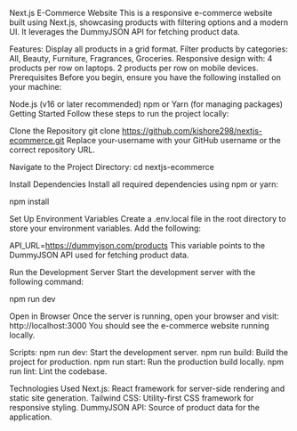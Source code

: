Next.js E-Commerce Website
This is a responsive e-commerce website built using Next.js, showcasing products with filtering options and a modern UI. It leverages the DummyJSON API for fetching product data.

Features:
Display all products in a grid format.
Filter products by categories: All, Beauty, Furniture, Fragrances, Groceries.
Responsive design with:
4 products per row on laptops.
2 products per row on mobile devices.
Prerequisites
Before you begin, ensure you have the following installed on your machine:

Node.js (v16 or later recommended)
npm or Yarn (for managing packages)
Getting Started
Follow these steps to run the project locally:

Clone the Repository 
git clone https://github.com/kishore298/nextjs-ecommerce.git
Replace your-username with your GitHub username or the correct repository URL.

Navigate to the Project Directory:
cd nextjs-ecommerce

Install Dependencies
Install all required dependencies using npm or yarn:

npm install

Set Up Environment Variables
Create a .env.local file in the root directory to store your environment variables. Add the following:

API_URL=https://dummyjson.com/products
This variable points to the DummyJSON API used for fetching product data.

Run the Development Server
Start the development server with the following command:

npm run dev

Open in Browser
Once the server is running, open your browser and visit:
http://localhost:3000
You should see the e-commerce website running locally.


Scripts:
npm run dev: Start the development server.
npm run build: Build the project for production.
npm run start: Run the production build locally.
npm run lint: Lint the codebase.


Technologies Used
Next.js: React framework for server-side rendering and static site generation.
Tailwind CSS: Utility-first CSS framework for responsive styling.
DummyJSON API: Source of product data for the application.

 
 
